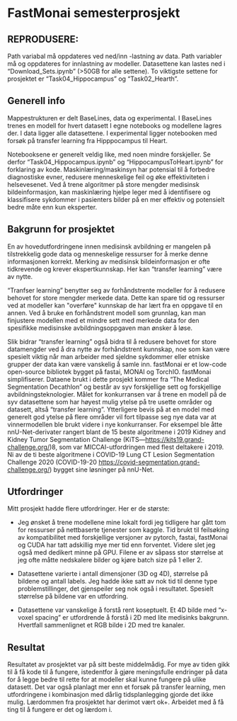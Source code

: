 # FastMonai semesterprosjekt

## REPRODUSERE: 
Path variabal må oppdateres ved ned/inn -lastning av data. Path variabler må og oppdateres for innlastning av modeller. Datasettene kan lastes ned i “Download_Sets.ipynb” (>50GB for alle settene). To viktigste settene for prosjektet er “Task04_Hippocampus” og “Task02_Hearth”.

## Generell info
Mappestrukturen er delt BaseLines, data og experimental. I BaseLines trenes en modell for hvert datasett I egne notebooks og modellene lagres der. I data ligger alle datasettene. I experimental ligger notebooken med forsøk på transfer learning fra Hipppocampus til Heart.

Notebooksene er generelt veldig like, med noen mindre forskjeller. Se derfor “Task04_Hippocampus.ipynb” og “HippocampusToHeart.ipynb” for forklaring av kode.
Maskinlæring/maskinsyn har potensial til å forbedre diagnostiske evner, redusere menneskelige feil og øke effektiviteten i helsevesenet. Ved å trene algoritmer på store mengder medisinsk bildeinformasjon, kan maskinlæring hjelpe leger med å identifisere og klassifisere sykdommer i pasienters bilder på en mer effektiv og potensielt bedre måte enn kun eksperter.

## Bakgrunn for prosjektet
En av hovedutfordringene innen medisinsk avbildning er mangelen på tilstrekkelig gode data og menneskelige ressurser for å merke denne informasjonen korrekt. Merking av medisinsk bildeinformasjon er ofte tidkrevende og krever ekspertkunnskap. Her kan “transfer learning” være av nytte.

“Tranfser learning” benytter seg av forhåndstrente modeller for å redusere behovet for store mengder merkede data. Dette kan spare tid og ressurser ved at modeller kan "overføre" kunnskap de har lært fra en oppgave til en annen. Ved å bruke en forhåndstrent modell som grunnlag, kan man finjustere modellen med et mindre sett med merkede data for den spesifikke medisinske avbildningsoppgaven man ønsker å løse.

Slik bidrar “transfer learning” også bidra til å redusere behovet for store datamengder ved å dra nytte av forhåndstrent kunnskap, noe som kan være spesielt viktig når man arbeider med sjeldne sykdommer eller etniske grupper der data kan være vanskelig å samle inn.
fastMonai er et low-code open-source bibliotek bygget på fastai, MONAI og TorchIO. fastMonai simplifiserer.
Dataene brukt i dette prosjekt kommer fra “The Medical Segmentation Decathlon” og består av syv forskjellige sett og forskjellige avbildningsteknologier. Målet for konkurransen var å trene en modell på de syv datasettene som har høyest mulig ytelse på tre usette områder og datasett, altså “transfer learning”.  Ytterligere bevis på at en model med generelt god ytelse på flere områder vil fort tilpasse seg nye data var at vinnermodellen ble brukt videre i nye konkurranser. For eksempel ble åtte nnU-Net-derivater rangert blant de 15 beste algoritmene i 2019 Kidney and Kidney Tumor Segmentation Challenge (KiTS—https://kits19.grand-challenge.org/)8, som var MICCAI-utfordringen med flest deltakere i 2019. Ni av de ti beste algoritmene i COVID-19 Lung CT Lesion Segmentation Challenge 2020 (COVID-19-20 https://covid-segmentation.grand-challenge.org/) bygget sine løsninger på nnU-Net.

## Utfordringer
Mitt prosjekt hadde flere utfordringer. Her er de største:
-	Jeg ønsket å trene modellene mine lokalt fordi jeg tidligere har gått tom for ressurser på nettbaserte tjenester som kaggle. Tid brukt til feilsøking av kompatibilitet med forskjellige versjoner av pytorch, fastai, fastMonai og CUDA har tatt adskillig mye mer tid enn forventet. Videre slet jeg også med dedikert minne på GPU. Filene er av såpass stor størrelse at jeg ofte måtte nedskalere bilder og kjøre batch size på 1 eller 2.

-	Datasettene varierte i antall dimensjoner (3D og 4D), størrelse på bildene og antall labels. Jeg hadde ikke satt av nok tid til denne type problemstillinger, det gjenspeiler seg nok også i resultatet. Spesielt størrelse på bildene var en utfordring. 

-	Datasettene var vanskelige å forstå rent koseptuelt. Et 4D bilde med “x-voxel spacing” er utfordrende å forstå i 2D med lite medisinks bakgrunn. Hvertfall sammenlignet et RGB bilde i 2D med tre kanaler.

## Resultat
Resultatet av prosjektet var på sitt beste middelmådig. For mye av tiden gikk til å få kode til å fungere, istedentfor å gjøre meningsfulle endringer på data for å legge bedre til rette for at modeller skal kunne fungere på ulike datasett. Det var også planlagt mer enn et forsøk på transfer learning, men utfordringene i kombinasjon med dårlig tidsplanlegging gjorde det ikke mulig. Lærdommen fra prosjektet har derimot vært ok+. Arbeidet med å få ting til å fungere er det og lærdom i.


